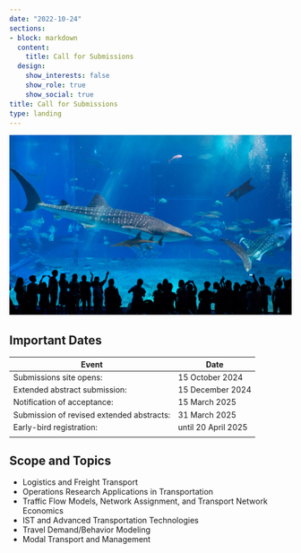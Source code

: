 ```yaml
---
date: "2022-10-24"
sections:
- block: markdown
  content:
    title: Call for Submissions
  design:
    show_interests: false
    show_role: true
    show_social: true
title: Call for Submissions
type: landing
---
```


<!-- Please see below for a list of topics. -->

![](aqua.jpg)

## Important Dates

| Event | Date |
| ------------------| ------------------------------ |
| Submissions site opens: | 15 October 2024 |
| Extended abstract submission: | 15 December 2024 |
| Notification of acceptance: | 15 March 2025 |
| Submission of revised extended abstracts: | 31 March 2025 |
| Early-bird registration: | until 20 April 2025 |
|||

## Scope and Topics

- Logistics and Freight Transport
- Operations Research Applications in Transportation
- Traffic Flow Models, Network Assignment, and Transport Network Economics
- IST and Advanced Transportation Technologies
- Travel Demand/Behavior Modeling
- Modal Transport and Management
